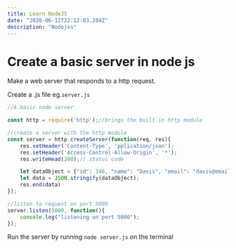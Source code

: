 ```yaml
---
title: Learn NodeJS
date: "2020-06-12T22:12:03.284Z"
description: "Nodejss"
---
```


# Create a basic server in node js

Make a web server that responds to a http request.

Create a .js file eg.```server.js```

```javascript
//A basic node server

const http = require('http');//brings the built in http module

//create a server with the http module
const server = http.createServer(function(req, res){
    res.setHeader('Content-Type', 'pplication/json');
    res.setHeader('Access-Control-Allow-Origin', '*');
    res.writeHead(200);// status code

    let dataObject = {"id": 346, "name": "Davis", "email": "davis@email.com"};
    let data = JSON.stringify(dataObject);
    res.end(data)
});

//listen to request on port 5000
server.listen(5000, function(){
    console.log("listening on port 5000");
});
```

Run the server by running ```node server.js``` on the terminal

